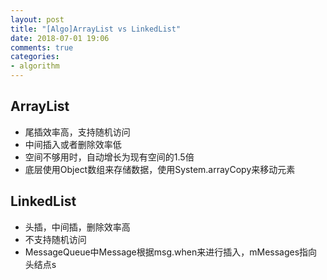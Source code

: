 ```yaml
---
layout: post
title: "[Algo]ArrayList vs LinkedList"
date: 2018-07-01 19:06
comments: true
categories: 
- algorithm
---
```


## ArrayList

+ 尾插效率高，支持随机访问
+ 中间插入或者删除效率低
+ 空间不够用时，自动增长为现有空间的1.5倍
+ 底层使用Object数组来存储数据，使用System.arrayCopy来移动元素

## LinkedList

+ 头插，中间插，删除效率高
+ 不支持随机访问
+ MessageQueue中Message根据msg.when来进行插入，mMessages指向头结点s